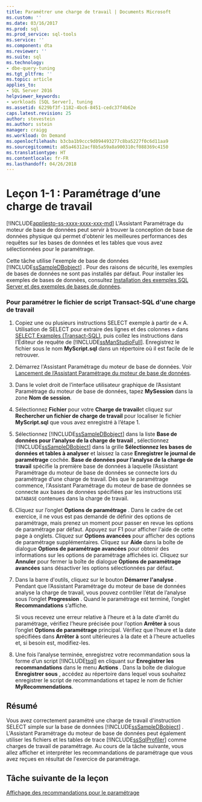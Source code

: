 ```yaml
---
title: Paramétrer une charge de travail | Documents Microsoft
ms.custom: ''
ms.date: 03/16/2017
ms.prod: sql
ms.prod_service: sql-tools
ms.service: ''
ms.component: dta
ms.reviewer: ''
ms.suite: sql
ms.technology:
- dbe-query-tuning
ms.tgt_pltfrm: ''
ms.topic: article
applies_to:
- SQL Server 2016
helpviewer_keywords:
- workloads [SQL Server], tuning
ms.assetid: 6229bf3f-1182-4bc6-8451-cedc37f4b62e
caps.latest.revision: 25
author: stevestein
ms.author: sstein
manager: craigg
ms.workload: On Demand
ms.openlocfilehash: b3cba1b9ccc9d094493277c8ba5227f0c6d11aa9
ms.sourcegitcommit: a85a46312acf8b5a59a8a900310cf088369c4150
ms.translationtype: HT
ms.contentlocale: fr-FR
ms.lasthandoff: 04/26/2018
---
```

# <a name="lesson-1-1---tuning-a-workload"></a>Leçon 1-1 : Paramétrage d’une charge de travail
[!INCLUDE[appliesto-ss-xxxx-xxxx-xxx-md](../../includes/appliesto-ss-xxxx-xxxx-xxx-md.md)]
L'Assistant Paramétrage du moteur de base de données peut servir à trouver la conception de base de données physique qui permet d'obtenir les meilleures performances des requêtes sur les bases de données et les tables que vous avez sélectionnées pour le paramétrage.  
  
Cette tâche utilise l'exemple de base de données [!INCLUDE[ssSampleDBobject](../../includes/sssampledbobject-md.md)] . Pour des raisons de sécurité, les exemples de bases de données ne sont pas installés par défaut. Pour installer les exemples de bases de données, consultez [Installation des exemples SQL Server et des exemples de bases de données](http://sqlserversamples.codeplex.com).  
  
### <a name="tune-a-workload-transact-sql-script-file"></a>Pour paramétrer le fichier de script Transact-SQL d'une charge de travail  
  
1.  Copiez une ou plusieurs instructions SELECT exemple à partir de « A. Utilisation de SELECT pour extraire des lignes et des colonnes » dans [SELECT Examples &#40;Transact-SQL&#41;](../../t-sql/queries/select-examples-transact-sql.md), puis collez les instructions dans l’Éditeur de requête de [!INCLUDE[ssManStudioFull](../../includes/ssmanstudiofull-md.md)]. Enregistrez le fichier sous le nom **MyScript.sql** dans un répertoire où il est facile de le retrouver.  
  
2.  Démarrez l'Assistant Paramétrage du moteur de base de données. Voir [Lancement de l’Assistant Paramétrage du moteur de base de données](../../tools/dta/lesson-1-1-launching-database-engine-tuning-advisor.md).  
  
3.  Dans le volet droit de l’interface utilisateur graphique de l’Assistant Paramétrage du moteur de base de données, tapez **MySession** dans la zone **Nom de session**.  
  
4.  Sélectionnez **Fichier** pour votre **Charge de travail**et cliquez sur **Rechercher un fichier de charge de travail** pour localiser le fichier **MyScript.sql** que vous avez enregistré à l’étape 1.  
  
5.  Sélectionnez [!INCLUDE[ssSampleDBobject](../../includes/sssampledbobject-md.md)] dans la liste **Base de données pour l’analyse de la charge de travail** , sélectionnez [!INCLUDE[ssSampleDBobject](../../includes/sssampledbobject-md.md)] dans la grille **Sélectionnez les bases de données et tables à analyser** et laissez la case **Enregistrer le journal de paramétrage** cochée. **Base de données pour l’analyse de la charge de travail** spécifie la première base de données à laquelle l’Assistant Paramétrage du moteur de base de données se connecte lors du paramétrage d’une charge de travail. Dès que le paramétrage commence, l'Assistant Paramétrage du moteur de base de données se connecte aux bases de données spécifiées par les instructions `USE DATABASE` contenues dans la charge de travail.  
  
6.  Cliquez sur l’onglet **Options de paramétrage** . Dans le cadre de cet exercice, il ne vous est pas demandé de définir des options de paramétrage, mais prenez un moment pour passer en revue les options de paramétrage par défaut. Appuyez sur F1 pour afficher l'aide de cette page à onglets. Cliquez sur **Options avancées** pour afficher des options de paramétrage supplémentaires. Cliquez sur **Aide** dans la boîte de dialogue **Options de paramétrage avancées** pour obtenir des informations sur les options de paramétrage affichées ici. Cliquez sur **Annuler** pour fermer la boîte de dialogue **Options de paramétrage avancées** sans désactiver les options sélectionnées par défaut.  
  
7.  Dans la barre d'outils, cliquez sur le bouton **Démarrer l'analyse** . Pendant que l’Assistant Paramétrage du moteur de base de données analyse la charge de travail, vous pouvez contrôler l’état de l’analyse sous l’onglet **Progression** . Quand le paramétrage est terminé, l’onglet **Recommandations** s’affiche.  
  
    Si vous recevez une erreur relative à l’heure et à la date d’arrêt du paramétrage, vérifiez l’heure précisée pour l’option **Arrêter à** sous l’onglet **Options de paramétrage** principal. Vérifiez que l’heure et la date spécifiées dans **Arrêter à** sont ultérieures à la date et à l’heure actuelles et, si besoin est, modifiez-les.  
  
8.  Une fois l’analyse terminée, enregistrez votre recommandation sous la forme d’un script [!INCLUDE[tsql](../../includes/tsql-md.md)] en cliquant sur **Enregistrer les recommandations** dans le menu **Actions** . Dans la boîte de dialogue **Enregistrer sous** , accédez au répertoire dans lequel vous souhaitez enregistrer le script de recommandations et tapez le nom de fichier **MyRecommendations**.  
  
## <a name="summary"></a>Résumé  
Vous avez correctement paramétré une charge de travail d'instruction SELECT simple sur la base de données [!INCLUDE[ssSampleDBobject](../../includes/sssampledbobject-md.md)] . L'Assistant Paramétrage du moteur de base de données peut également utiliser les fichiers et les tables de trace [!INCLUDE[ssSqlProfiler](../../includes/sssqlprofiler-md.md)] comme charges de travail de paramétrage. Au cours de la tâche suivante, vous allez afficher et interpréter les recommandations de paramétrage que vous avez reçues en résultat de l'exercice de paramétrage.  
  
## <a name="next-task-in-lesson"></a>Tâche suivante de la leçon  
[Affichage des recommandations pour le paramétrage](../../tools/dta/lesson-1-2-viewing-tuning-recommendations.md)  
  
  
  
